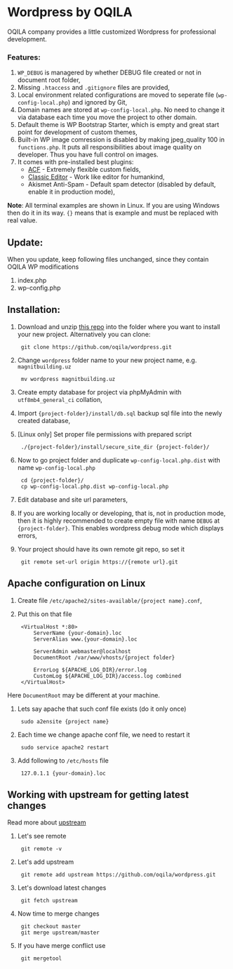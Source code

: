 # Wordpress by OQILA

OQILA company provides a little customized Wordpress for professional development.

### Features:

1. `WP_DEBUG` is managered by whether DEBUG file created or not in document root folder,
1. Missing `.htaccess` and `.gitignore` files are provided,
1. Local environment related configurations are moved to seperate file (`wp-config-local.php`) and ignored by Git,
1. Domain names are stored at `wp-config-local.php`. No need to change it via database each time you move the project to other domain.
1. Default theme is WP Bootstrap Starter, which is empty and great start point for development of custom themes,
1. Built-in WP image comression is disabled by making jpeg_quality 100 in `functions.php`. It puts all responsibilities about image quality on developer. Thus you have full control on images.
1. It comes with pre-installed best plugins:
    * [ACF](https://wordpress.org/plugins/advanced-custom-fields/) - Extremely flexible custom fields,
    * [Classic Editor](https://wordpress.org/plugins/classic-editor/) - Work like editor for humankind,
    * Akismet Anti-Spam - Default spam detector (disabled by default, enable it in production mode),

**Note**: All terminal examples are shown in Linux. If you are using Windows then do it in its way. `{}` means that is example and must be replaced with real value.

## Update:

When you update, keep following files unchanged, since they contain OQILA WP modifications
1. index.php
1. wp-config.php

## Installation:

1. Download and unzip [this repo](https://github.com/oqila/wordpress/archive/master.zip) into the folder where you want to install your new project. Alternatively you can clone:
        
        git clone https://github.com/oqila/wordpress.git

1. Change `wordpress` folder name to your new project name, e.g. `magnitbuilding.uz`
        
        mv wordpress magnitbuilding.uz

1. Create empty database for project via phpMyAdmin with `utf8mb4_general_ci` collation,
1. Import `{project-folder}/install/db.sql` backup sql file into the newly created database,
1. [Linux only] Set proper file permissions with prepared script
        
        ./{project-folder}/install/secure_site_dir {project-folder}/

1. Now to go project folder and duplicate `wp-config-local.php.dist` with name `wp-config-local.php`
        
        cd {project-folder}/
        cp wp-config-local.php.dist wp-config-local.php

1. Edit database and site url parameters,
1. If you are working locally or developing, that is, not in production mode, then it is highly recommended to create empty file with name `DEBUG` at `{project-folder}`. This enables wordpress debug mode which displays errors,
1. Your project should have its own remote git repo, so set it
        
        git remote set-url origin https://{remote url}.git

## Apache configuration on Linux

1. Create file `/etc/apache2/sites-available/{project name}.conf`,
1. Put this on that file
        
        <VirtualHost *:80>
            ServerName {your-domain}.loc
            ServerAlias www.{your-domain}.loc

            ServerAdmin webmaster@localhost
            DocumentRoot /var/www/vhosts/{project folder}

            ErrorLog ${APACHE_LOG_DIR}/error.log
            CustomLog ${APACHE_LOG_DIR}/access.log combined
        </VirtualHost>

Here `DocumentRoot` may be different at your machine.

1. Lets say apache that such conf file exists (do it only once)
        
        sudo a2ensite {project name}

4. Each time we change apache conf file, we need to restart it
        
        sudo service apache2 restart

5. Add following to `/etc/hosts` file
        
        127.0.1.1 {your-domain}.loc


## Working with upstream for getting latest changes

Read more about [upstream](https://www.atlassian.com/git/tutorials/git-forks-and-upstreams)

1. Let's see remote
        
        git remote -v

2. Let's add upstream
        
        git remote add upstream https://github.com/oqila/wordpress.git

3. Let's download latest changes
        
        git fetch upstream

4. Now time to merge changes
        
        git checkout master
        git merge upstream/master

5. If you have merge conflict use
        
        git mergetool
